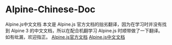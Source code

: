 # Alpine-Chinese-Doc
Alpine.js中文文档
本文是 Alpine.js 官方文档的拙劣翻译，因为在学习时并没有找到 Alpine 3 的中文文档，所以在配合机翻学习 Alpine.js 时顺带做了一下翻译。
如有纰漏，欢迎指正。
[Alpine.js官方文档](https://alpinejs.dev/start-here)
[Alpine.js中文文档](https://yujianghan.notion.site/Alpine-js-ccd439e6d8b14b84922097172b53bf04)
